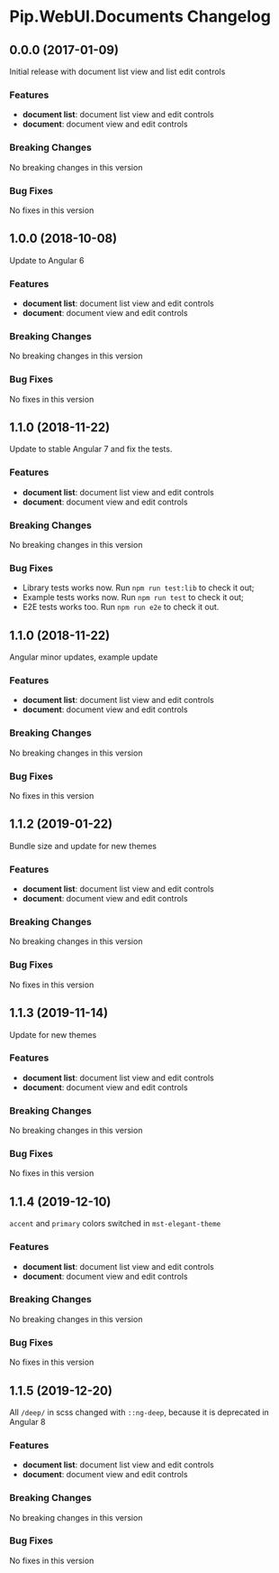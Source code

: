 # Pip.WebUI.Documents Changelog

## <a name="0.0.0"></a> 0.0.0 (2017-01-09)

Initial release with document list view and list edit controls

### Features

* **document list**: document list view and edit controls
* **document**: document view and edit controls

### Breaking Changes
No breaking changes in this version

### Bug Fixes
No fixes in this version

## <a name="1.0.0"></a> 1.0.0 (2018-10-08)

Update to Angular 6

### Features

* **document list**: document list view and edit controls
* **document**: document view and edit controls

### Breaking Changes
No breaking changes in this version

### Bug Fixes
No fixes in this version

## <a name="1.1.0"></a> 1.1.0 (2018-11-22)

Update to stable Angular 7 and fix the tests.

### Features

* **document list**: document list view and edit controls
* **document**: document view and edit controls

### Breaking Changes
No breaking changes in this version

### Bug Fixes
* Library tests works now. Run `npm run test:lib` to check it out;
* Example tests works now. Run `npm run test` to check it out;
* E2E tests works too. Run `npm run e2e` to check it out.


## <a name="1.1.0"></a> 1.1.0 (2018-11-22)

Angular minor updates, example update

### Features

* **document list**: document list view and edit controls
* **document**: document view and edit controls

### Breaking Changes
No breaking changes in this version

### Bug Fixes
No fixes in this version

## <a name="1.1.2"></a> 1.1.2 (2019-01-22)

Bundle size and update for new themes

### Features

* **document list**: document list view and edit controls
* **document**: document view and edit controls

### Breaking Changes
No breaking changes in this version

### Bug Fixes
No fixes in this version

## <a name="1.1.3"></a> 1.1.3 (2019-11-14)

Update for new themes

### Features

* **document list**: document list view and edit controls
* **document**: document view and edit controls

### Breaking Changes
No breaking changes in this version

### Bug Fixes
No fixes in this version

## <a name="1.1.4"></a> 1.1.4 (2019-12-10)

`accent` and `primary` colors switched in `mst-elegant-theme`

### Features

* **document list**: document list view and edit controls
* **document**: document view and edit controls

### Breaking Changes
No breaking changes in this version

### Bug Fixes
No fixes in this version

## <a name="1.1.5"></a> 1.1.5 (2019-12-20)

All `/deep/` in scss changed with `::ng-deep`, because it is deprecated in Angular 8

### Features

* **document list**: document list view and edit controls
* **document**: document view and edit controls

### Breaking Changes
No breaking changes in this version

### Bug Fixes
No fixes in this version